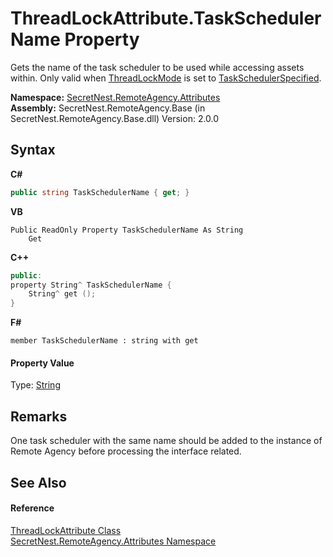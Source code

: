 # ThreadLockAttribute.TaskSchedulerName Property 
 

Gets the name of the task scheduler to be used while accessing assets within. Only valid when <a href="P_SecretNest_RemoteAgency_Attributes_ThreadLockAttribute_ThreadLockMode">ThreadLockMode</a> is set to <a href="T_SecretNest_RemoteAgency_Attributes_ThreadLockMode">TaskSchedulerSpecified</a>.

**Namespace:**&nbsp;<a href="N_SecretNest_RemoteAgency_Attributes">SecretNest.RemoteAgency.Attributes</a><br />**Assembly:**&nbsp;SecretNest.RemoteAgency.Base (in SecretNest.RemoteAgency.Base.dll) Version: 2.0.0

## Syntax

**C#**<br />
``` C#
public string TaskSchedulerName { get; }
```

**VB**<br />
``` VB
Public ReadOnly Property TaskSchedulerName As String
	Get
```

**C++**<br />
``` C++
public:
property String^ TaskSchedulerName {
	String^ get ();
}
```

**F#**<br />
``` F#
member TaskSchedulerName : string with get

```


#### Property Value
Type: <a href="https://docs.microsoft.com/dotnet/api/system.string" target="_blank">String</a>

## Remarks
One task scheduler with the same name should be added to the instance of Remote Agency before processing the interface related.

## See Also


#### Reference
<a href="T_SecretNest_RemoteAgency_Attributes_ThreadLockAttribute">ThreadLockAttribute Class</a><br /><a href="N_SecretNest_RemoteAgency_Attributes">SecretNest.RemoteAgency.Attributes Namespace</a><br />